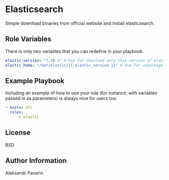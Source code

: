 Elasticsearch
=========

Simple download binaries from official website and install elasticsearch.

Role Variables
--------------
There is only two variables that you can redefine in your playbook.
```yaml
elastic_version: "7.10.1" # Use for download only this version of elastic
elastic_home: "/opt/elastic/{{ elastic_version }}" # Use for unpackage distro and create ES_HOME variable
```

Example Playbook
----------------

Including an example of how to use your role (for instance, with variables passed in as parameters) is always nice for users too:

```yaml
- hosts: all
  roles:
      - elastic
```

License
-------

BSD

Author Information
------------------

Aleksandr Panarin
